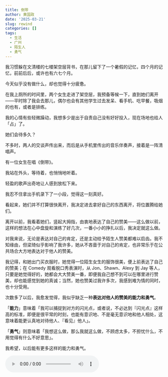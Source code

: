 ```yaml
---
title: 倒带
author: 黄国政
date: '2025-03-21'
slug: rewind
categories: []
tags:
  - 生活
  - 广州
  - 陌生人
  - 勇气
---
```


<!--more-->

我习惯躲在文清楼的七楼架空层背书，在那儿留下了一个暑假的记忆，四个月的记忆，前前后后，或许也有六七个月。

今天似乎没有做什么，却也觉得十分疲惫。

在我上厕所的时间里，两个女生走进了架空层，我预备等候一下，直到她们离开——平时除了我会去那儿，偶尔也会有其他学生过去发呆、看手机、吃早餐，吸烟的也有，或者是排练。

我的心情有些轻微躁动，我想多少是出于自责自己没有好好投入，现在场地也给人「占」了。

她们会待多久？

不多时，两人的交谈声传出来，而后是从手机里传出的音乐伴奏声，接着是一阵清唱声。

有一位女生在唱《倒带》。

我站在外头，等待着，也悄悄地听着。

轻盈的歌声出奇地让人感到放松下来。

我忍不住拿出手机录下了一小段，觉得这一刻真好。

看起来，她们并不打算很快离开，我决定进去拿好自己的东西离开，将位置腾给她们。

离开以前，我看着她们，竖起大拇指，由衷地表达了自己的赞美——这么做以前，这样的想法在心中盘旋和演练了好几次，一番小小的挣扎以后，我决定就这么做。

对我来说，无论是表达对自己的肯定，还是主动给予陌生人赞美都难以启齿。我不知缘由，但梁琦似乎影响了我许多，她从不吝啬于对自己的肯定，也非常乐于在公共场合大方地表达对于他人的赞美。

我记得，和她出门买衣服时，她觉得一位陌生女生的服饰很美，便上前表达了自己的赞美；在 Comedy 观看脱口秀表演时，从 Jon、Shawn、Alexy 到 Jay 等人，只要是她觉得好的，她都会大大赞美一番，即便我自己想不到可以在哪里进行赞美，却也能感觉到她的真诚；当然，她也赞美过我许多次，我感到难为情的同时，也十分受用。

次数多了以后，我愈发觉得，我似乎缺乏一种**表达对他人的赞美的能力和勇气**。

「**能力**」意味着「我可以捕捉到对方的闪光点，或者说，不必达到『闪光点』这样高的标准，即便是很平常的时刻，也能有意识地、不是毫无意识地和他人相处，这意味着能更认真地对待他人、『看见』他人」。

「**勇气**」则意味着「我想这么做，那么我就这么做，不顾虑太多，不担忧什么，不用觉得有什么不好意思」。

我希望，以后能有更多这样的能力和勇气。

<audio controls>
    <source src="https://cdn.jsdelivr.net/gh/residualsun1/blog-audio/content/倒带-陌生人.mp3" type="audio/mpeg">
</audio>